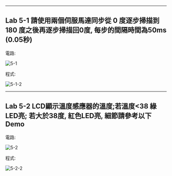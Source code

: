 ____
Lab 5-1 請使用兩個伺服馬達同步從 0 度逐步掃描到 180 度之後再逐步掃描回0度, 每步的間隔時間為50ms (0.05秒)
----
電路:

![5-1](https://user-images.githubusercontent.com/89326999/138577111-c022760a-5909-4580-a0ba-ac89c71c9330.png)

程式:

![5-1-2](https://user-images.githubusercontent.com/89326999/138577118-f76ce9df-e570-46b7-8807-b20f49b689ac.png)

____
Lab 5-2 LCD顯示溫度感應器的溫度;若溫度<38 綠LED亮; 若大於38度, 紅色LED亮, 細節請參考以下Demo
----
電路:

![5-2](https://user-images.githubusercontent.com/89326999/145575562-d8d6a3f9-fb4e-4418-a91e-ea07b55e27d4.png)

程式:

![5-2-2](https://user-images.githubusercontent.com/89326999/145575593-4bcd26c4-ccca-4c58-b459-12d1767b5e17.png)
